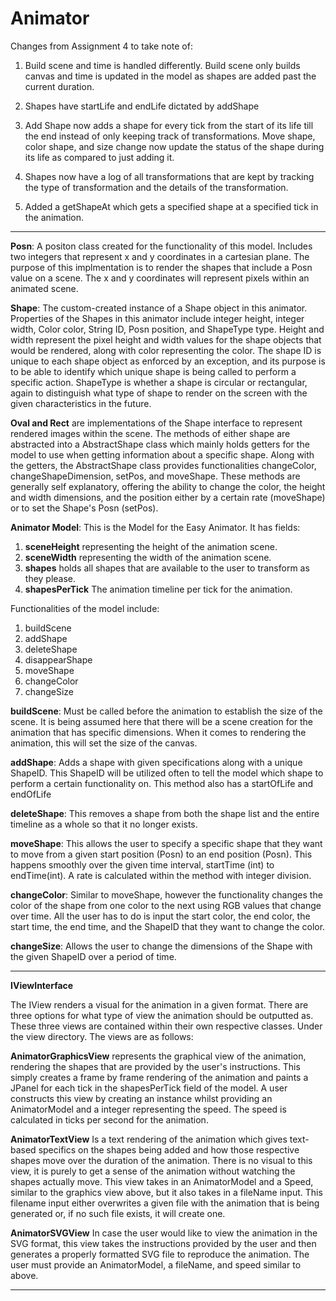 # Animator

Changes from Assignment 4 to take note of:

1. Build scene and time is handled differently. Build scene only builds canvas and time
is updated in the model as shapes are added past the current duration.

2. Shapes have startLife and endLife dictated by addShape

3. Add Shape now adds a shape for every tick from the start of its life till the end instead of
only keeping track of transformations. Move shape, color shape, and size change
now update the status of the shape during its life as compared to just adding it.

4. Shapes now have a log of all transformations that are kept by tracking the type of
transformation and the details of the transformation.

5. Added a getShapeAt which gets a specified shape at a specified tick in the animation.

------------------------------------------------------------------------------------------------------------------------------------------------------------------------------

**Posn**: A positon class created for the functionality of this model. Includes two integers that represent x and y coordinates in a cartesian plane. The
purpose of this implmentation is to render the shapes that include a Posn value on a scene. The x and y coordinates will represent pixels within an animated scene.

**Shape**: The custom-created instance of a Shape object in this animator. Properties of the Shapes in this animator include integer height, integer width, 
Color color, String ID, Posn position, and ShapeType type. Height and width represent the pixel height and width values for the shape objects that
would be rendered, along with color representing the color. The shape ID is unique to each shape object as enforced by an exception, and its purpose is to be able
to identify which unique shape is being called to perform a specific action. ShapeType is whether a shape is circular or rectangular, again to distinguish what type of
shape to render on the screen with the given characteristics in the future.

**Oval and Rect** are implementations of the Shape interface to represent rendered images within the scene. The methods of either shape are abstracted into a AbstractShape
class which mainly holds getters for the model to use when getting information about a specific shape. Along with the getters, the AbstractShape class provides
functionalities changeColor, changeShapeDimension, setPos, and moveShape. These methods are generally self explanatory, offering the ability to change the color, the 
height and width dimensions, and the position either by a certain rate (moveShape) or to set the Shape's Posn (setPos).

**Animator Model**: This is the Model for the Easy Animator. It has fields:
1. **sceneHeight** representing the height of the animation scene.
2. **sceneWidth** representing the width of the animation scene.
3. **shapes** holds all shapes that are available to the user to transform as they please.
4. **shapesPerTick** The animation timeline per tick for the animation.

Functionalities of the model include:
1. buildScene
2. addShape
3. deleteShape
4. disappearShape
5. moveShape
6. changeColor
7. changeSize

**buildScene**: Must be called before the animation to establish the size of the scene. It is being assumed here that there
will be a scene creation for the animation that has specific dimensions. When it comes to rendering the animation, this
will set the size of the canvas.

**addShape**: Adds a shape with given specifications along with a unique ShapeID. This ShapeID will be utilized often to tell the model which shape to perform
a certain functionality on. This method also has a startOfLife and endOfLife 

**deleteShape**: This removes a shape from both the shape list and the entire timeline as a whole so that it no longer exists.

**moveShape**: This allows the user to specify a specific shape that they want to move from a given start position (Posn) to an end position (Posn). This happens
smoothly over the given time interval, startTime (int) to endTime(int). A rate is calculated within the method with integer division.

**changeColor**: Similar to moveShape, however the functionality changes the color of the shape from one color to the next using RGB values that change over time.
All the user has to do is input the start color, the end color, the start time, the end time, and the ShapeID that they want to change the color.

**changeSize**: Allows the user to change the dimensions of the Shape with the given ShapeID over a period of time.

------------------------------------------------------------------------------------------------------------------------------------------------------------------------------

**IViewInterface**

The IView renders a visual for the animation in a given format. There are three options for what type of view the animation should be outputted as. These three views
are contained within their own respective classes. Under the view directory. The views are as follows:

**AnimatorGraphicsView** represents the graphical view of the animation, rendering the shapes that are provided by the user's instructions.
This simply creates a frame by frame rendering of the animation and paints a JPanel for each tick in the shapesPerTick field of the model.
A user constructs this view by creating an instance whilst providing an AnimatorModel and a integer representing the speed. The speed is calculated
in ticks per second for the animation.

**AnimatorTextView** Is a text rendering of the animation which gives text-based specifics on the shapes being added and how those respective
shapes move over the duration of the animation. There is no visual to this view, it is purely to get a sense of the animation without watching
the shapes actually move. This view takes in an AnimatorModel and a Speed, similar to the graphics view above, but it also takes in a 
fileName input. This filename input either overwrites a given file with the animation that is being generated or, if no such file exists,
it will create one.

**AnimatorSVGView** In case the user would like to view the animation in the SVG format, this view takes the instructions provided by the user
and then generates a properly formatted SVG file to reproduce the animation. The user must provide an AnimatorModel, a fileName, and speed
similar to above.

------------------------------------------------------------------------------------------------------------------------------------------------------------------------------